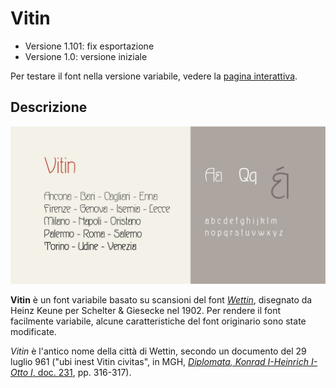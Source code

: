 # Vitin
- Versione 1.101: fix esportazione
- Versione 1.0: versione iniziale

Per testare il font nella versione variabile, vedere la [pagina interattiva](https://m-casanova.github.io/Vitin/).

## Descrizione
![image](images/vitin.jpg)

**Vitin** è un font variabile basato su scansioni del font [*Wettin*](https://fontsinuse.com/typefaces/120575/wettin-and-ovid), disegnato da Heinz Keune per Schelter & Giesecke nel 1902.
Per rendere il font facilmente variabile, alcune caratteristiche del font originario sono state modificate.

*Vitin* è l'antico nome della città di Wettin, secondo un  documento del 29 luglio 961 ("ubi inest Vitin civitas", in MGH, [_Diplomata, Konrad I-Heinrich I-Otto I_, doc. 231](https://www.dmgh.de/mgh_dd_ko_i__dd_h_i__dd_o_i/index.htm#page/316/mode/1up), pp. 316-317).
